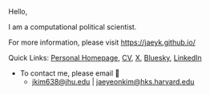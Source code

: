 
Hello,

I am a computational political scientist. 

For more information, please visit https://jaeyk.github.io/

Quick Links: [Personal Homepage](https://jaeyk.github.io/), [CV](https://jaeyk.github.io/CV_Jae_Yeon_Kim.pdf), [X](https://x.com/JaeJaeykim2), [Bluesky](https://bsky.app/profile/jaeyeonkim.bsky.social), [LinkedIn](https://www.linkedin.com/in/jae-yeon-kim-694764229/)

- To contact me, please email :postbox: 
  - [jkim638@jhu.edu](mailto:jkim638@jhu.edu) | [jaeyeonkim@hks.harvard.edu](mailto:jaeyeonkim@hks.harvard.edu)
